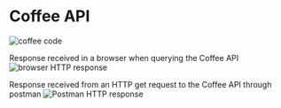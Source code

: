 # Coffee API 

![coffee code](https://github.com/debnon/testAPI/blob/main/coffee.png?raw=true)

Response received in a browser when querying the Coffee API
![browser HTTP response](https://github.com/debnon/testAPI/blob/main/browser.png?raw=true)

Response received from an HTTP get request to the Coffee API through postman 
![Postman HTTP response](https://github.com/debnon/testAPI/blob/main/postman.png?raw=true)

